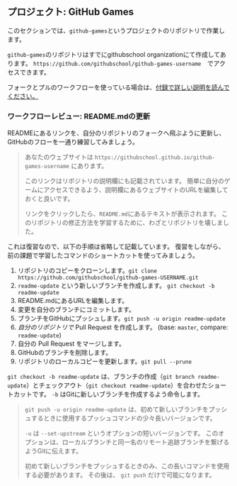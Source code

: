 ## プロジェクト: GitHub Games

このセクションでは、`github-games`というプロジェクトのリポジトリで作業します。

`github-games`のリポジトリはすでにgithubschool organizationにて作成してあります。 `https://github.com/githubschool/github-games-username`　でアクセスできます。

フォークとプルのワークフローを使っている場合は、[付録で詳しい説明を読んでください。](app_fork_workflow.md)

### ワークフローレビュー: README.mdの更新

READMEにあるリンクを、自分のリポジトリのフォークへ飛ぶように更新し、GitHubのフローを一通り練習してみましょう。

> あなたのウェブサイトは `https://githubschool.github.io/github-games-username` にあります。
> 
> このリンクはリポジトリの説明欄にも記載されています。 簡単に自分のゲームにアクセスできるよう、説明欄にあるウェブサイトのURLを編集しておくと良いです。
> 
> リンクをクリックしたら、`README.md`にあるテキストが表示されます。 このリポジトリの修正方法を学習するために、わざとリポジトリを壊しました。

これは復習なので、以下の手順は省略して記載しています。 復習をしながら、前の課題で学習したコマンドのショートカットを使ってみましょう。

1. リポジトリのコピーをクローンします。`git clone https://github.com/githubschool/github-games-USERNAME.git`
2. `readme-update` という新しいブランチを作成します。 `git checkout -b readme-update`
3. README.mdにあるURLを編集します。
4. 変更を自分のブランチにコミットします。
5. ブランチをGitHubにプッシュします。`git push -u origin readme-update`
6. *自分のリポジトリで* Pull Request を作成します。 (base: `master`, compare: `readme-update`)
7. 自分の Pull Request をマージします。
8. GitHubのブランチを削除します。
9. リポジトリのローカルコピーを更新します。`git pull --prune`

`git checkout -b readme-update` は、ブランチの作成（`git branch readme-update`）とチェックアウト（`git checkout readme-update`）を合わせたショートカットです。 `-b` はGitに新しいブランチを作成するよう命令します。

> `git push -u origin readme-update` は、初めて新しいブランチをプッシュするときに使用するプッシュコマンドの少々長いバージョンです。
> 
> `-u` は `--set-upstream` というオプションの短いバージョンです。 このオプションは、ローカルブランチと同一名のリモート追跡ブランチを繋げるようGitに伝えます。
> 
> 初めて新しいブランチをプッシュするときのみ、この長いコマンドを使用する必要があります。 その後は、 `git push` だけで可能になります。